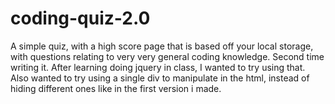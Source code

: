 # coding-quiz-2.0
A simple quiz, with a high score page that is based off your local storage, with questions relating to very very general coding knowledge.
Second time writing it. After learning doing jquery in class, I wanted to try using that. Also wanted to try using a single div to manipulate in the html, instead of hiding different ones like in the first version i made.